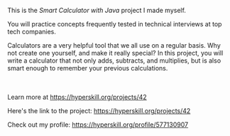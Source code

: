 This is the *Smart Calculator with Java* project I made myself.


<div>
<div>You will practice concepts frequently tested in technical interviews at top tech companies.</div>

<p>Calculators are a very helpful tool that we all use on a regular basis. Why not create one yourself, and make it really special? In this project, you will write a calculator that not only adds, subtracts, and multiplies, but is also smart enough to remember your previous calculations.</p>
</div><br/><br/>Learn more at <a href="https://hyperskill.org/projects/42?utm_source=ide&utm_medium=ide&utm_campaign=ide&utm_content=project-card">https://hyperskill.org/projects/42</a>

Here's the link to the project: https://hyperskill.org/projects/42

Check out my profile: https://hyperskill.org/profile/577130907